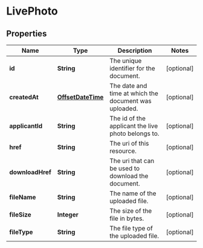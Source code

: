 
# LivePhoto

## Properties
Name | Type | Description | Notes
------------ | ------------- | ------------- | -------------
**id** | **String** | The unique identifier for the document. |  [optional]
**createdAt** | [**OffsetDateTime**](OffsetDateTime.md) | The date and time at which the document was uploaded. |  [optional]
**applicantId** | **String** | The id of the applicant the live photo belongs to. |  [optional]
**href** | **String** | The uri of this resource. |  [optional]
**downloadHref** | **String** | The uri that can be used to download the document. |  [optional]
**fileName** | **String** | The name of the uploaded file. |  [optional]
**fileSize** | **Integer** | The size of the file in bytes. |  [optional]
**fileType** | **String** | The file type of the uploaded file. |  [optional]



